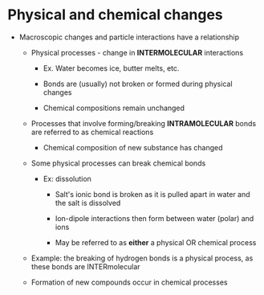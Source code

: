 # Physical and chemical changes
-   Macroscopic changes and particle interactions have a relationship

    -   Physical processes - change in **INTERMOLECULAR** interactions

        -   Ex. Water becomes ice, butter melts, etc.

        -   Bonds are (usually) not broken or formed during physical changes

        -   Chemical compositions remain unchanged

    -   Processes that involve forming/breaking **INTRAMOLECULAR** bonds are referred to as chemical reactions

        -   Chemical composition of new substance has changed

    -   Some physical processes can break chemical bonds

        -   Ex: dissolution

            -   Salt's ionic bond is broken as it is pulled apart in water and the salt is dissolved

            -   Ion-dipole interactions then form between water (polar) and ions

            -   May be referred to as **either** a physical OR chemical process

    -   Example: the breaking of hydrogen bonds is a physical process, as these bonds are INTERmolecular

    -   Formation of new compounds occur in chemical processes
